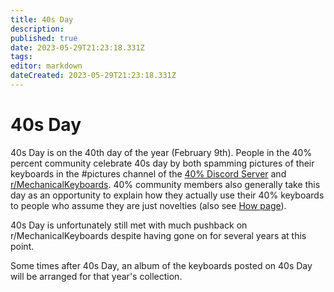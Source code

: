 ```yaml
---
title: 40s Day
description:
published: true
date: 2023-05-29T21:23:18.331Z
tags: 
editor: markdown
dateCreated: 2023-05-29T21:23:18.331Z
---
```


# 40s Day

40s Day is on the 40th day of the year (February 9th). People in the 40% percent community celebrate 40s day by both spamming pictures of their keyboards in the #pictures channel of the [40% Discord Server](https://discord.gg/40percent) and [r/MechanicalKeyboards](https://www.reddit.com/r/MechanicalKeyboards/). 40% community members also generally take this day as an opportunity to explain how they actually use their 40% keyboards to people who assume they are just novelties (also see [How page](https://40s.wiki/en/How)). 

40s Day is unfortunately still met with much pushback on r/MechanicalKeyboards despite having gone on for several years at this point. 

Some times after 40s Day, an album of the keyboards posted on 40s Day will be arranged for that year's collection.